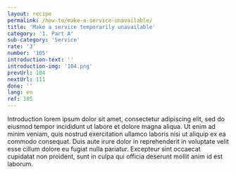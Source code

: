 ```yaml
---
layout: recipe
permalink: /how-to/make-a-service-unavailable/
title: 'Make a service temporarily unavailable'
category: '1. Part A'
sub-category: 'Service'
rate: '3'
number: '105'
introduction-text: ''
introduction-img: '104.png'
prevUrl: 104
nextUrl: 111
done: ''
lang: en
ref: 105
---
```


Introduction lorem ipsum dolor sit amet, consectetur adipiscing elit, sed do eiusmod tempor incididunt ut labore et dolore magna aliqua. Ut enim ad minim veniam, quis nostrud exercitation ullamco laboris nisi ut aliquip ex ea commodo consequat. Duis aute irure dolor in reprehenderit in voluptate velit esse cillum dolore eu fugiat nulla pariatur. Excepteur sint occaecat cupidatat non proident, sunt in culpa qui officia deserunt mollit anim id est laborum.

